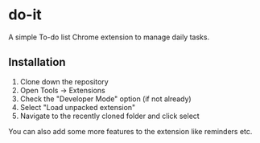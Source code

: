 # do-it
A simple To-do list Chrome extension to manage daily tasks.

## Installation
1. Clone down the repository
2. Open Tools -> Extensions
3. Check the "Developer Mode" option (if not already)
4. Select "Load unpacked extension"
5. Navigate to the recently cloned folder and click select

You can also add some more features to the extension like reminders etc.
